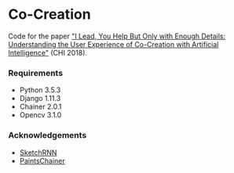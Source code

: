 # Co-Creation

Code for the paper ["I Lead, You Help But Only with Enough Details: Understanding the User Experience of Co-Creation with Artificial Intelligence"](https://www.researchgate.net/publication/322752498_I_Lead_You_Help_But_Only_with_Enough_Details_Understanding_the_User_Experience_of_Co-Creation_with_Artificial_Intelligence) (CHI 2018).

### Requirements
* Python 3.5.3
* Django 1.11.3
* Chainer 2.0.1
* Opencv 3.1.0

### Acknowledgements
* [SketchRNN](https://magenta.tensorflow.org/sketch_rnn)
* [PaintsChainer](https://paintschainer.preferred.tech/)

<!-- ```
conda create --name cocreation python=3.5 anaconda
source activate cocreation
conda install -c menpo opencv3
pip install chainer --no-cache-dir -vvvv
python manage.py runserver
``` -->
